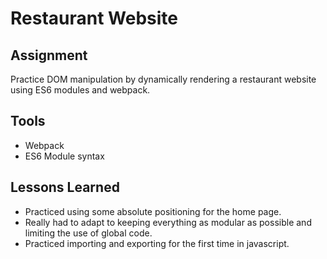 # Restaurant Website

## Assignment

Practice DOM manipulation by dynamically rendering a restaurant website using ES6 modules and webpack.

## Tools 

* Webpack
* ES6 Module syntax

## Lessons Learned

* Practiced using some absolute positioning for the home page.
* Really had to adapt to keeping everything as modular as possible and limiting the use of global code.
* Practiced importing and exporting for the first time in javascript.